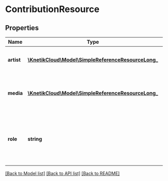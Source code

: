 # ContributionResource

## Properties
Name | Type | Description | Notes
------------ | ------------- | ------------- | -------------
**artist** | [**\KnetikCloud\Model\SimpleReferenceResourceLong_**](SimpleReferenceResourceLong_.md) | A reference to the contributing artist | 
**media** | [**\KnetikCloud\Model\SimpleReferenceResourceLong_**](SimpleReferenceResourceLong_.md) | A reference to the media being contributed to | 
**role** | **string** | The nature of the contribution (role of the artist as in &#39;producer&#39;, &#39;performer&#39;, etc) | 

[[Back to Model list]](../README.md#documentation-for-models) [[Back to API list]](../README.md#documentation-for-api-endpoints) [[Back to README]](../README.md)


